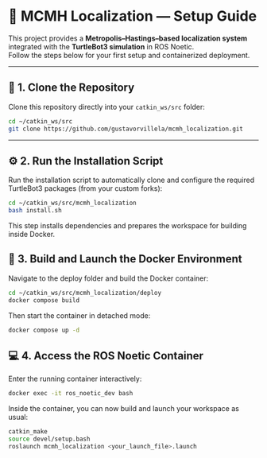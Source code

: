 # 🧠 MCMH Localization — Setup Guide

This project provides a **Metropolis–Hastings–based localization system** integrated with the **TurtleBot3 simulation** in ROS Noetic.  
Follow the steps below for your first setup and containerized deployment.

---

## 🚀 1. Clone the Repository

Clone this repository directly into your `catkin_ws/src` folder:

```bash
cd ~/catkin_ws/src
git clone https://github.com/gustavorvillela/mcmh_localization.git
```

---

## ⚙️ 2. Run the Installation Script

Run the installation script to automatically clone and configure the required TurtleBot3 packages (from your custom forks):

```bash
cd ~/catkin_ws/src/mcmh_localization
bash install.sh
```

This step installs dependencies and prepares the workspace for building inside Docker.

## 🐳 3. Build and Launch the Docker Environment

Navigate to the deploy folder and build the Docker container:

```bash
cd ~/catkin_ws/src/mcmh_localization/deploy
docker compose build
```


Then start the container in detached mode:

```bash
docker compose up -d
```

## 💻 4. Access the ROS Noetic Container

Enter the running container interactively:

```bash
docker exec -it ros_noetic_dev bash
```


Inside the container, you can now build and launch your workspace as usual:

```bash
catkin_make
source devel/setup.bash
roslaunch mcmh_localization <your_launch_file>.launch
```
